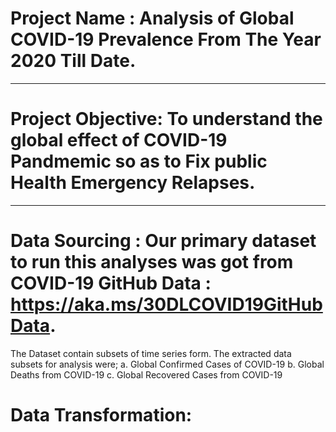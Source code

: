 # Project Name : Analysis of Global COVID-19 Prevalence From The Year 2020 Till Date.

---
# Project Objective: To understand the global effect of COVID-19 Pandmemic so as to Fix public Health Emergency Relapses.

---
# Data Sourcing : Our primary dataset to run this analyses was got from COVID-19 GitHub Data : https://aka.ms/30DLCOVID19GitHubData.
The Dataset contain subsets of time series form.
The extracted data subsets for analysis were;
a. Global Confirmed Cases of COVID-19
b. Global Deaths from COVID-19
c. Global Recovered Cases from COVID-19
                  
# Data Transformation: 

